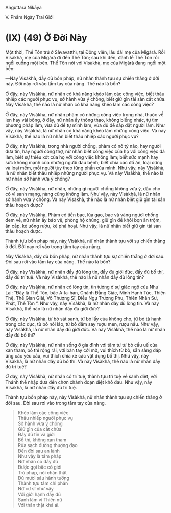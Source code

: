 Aṅguttara Nikāya

V. Phẩm Ngày Trai Giới

# (IX) (49) Ở Ðời Này

Một thời, Thế Tôn trú ở Sàvavatthì, tại Ðông viên, lâu đài mẹ của Migàrà. Rồi Visàkhà, mẹ của Migàrà đi đến Thế Tôn; sau khi đến, đảnh lễ Thế Tôn rồi ngồi xuống một bên. Thế Tôn nói với Visàkhà, mẹ của Migàrà đang ngồi một bên:

—Này Visàkhà, đầy đủ bốn pháp, nữ nhân thành tựu sự chiến thắng ở đời này. Ðời này rơi vào tầm tay của nàng. Thế nào là bốn?

Ở đây, này Visàkhà, nữ nhân có khả năng khéo làm các công việc, biết thâu nhiếp các người phục vụ, sở hành vừa ý chồng, biết giữ gìn tài sản cất chứa. Này Visàkhà, thế nào là nữ nhân có khả năng khéo làm các công việc?

Ở đây, này Visàkhà, nữ nhân phàm có những công việc trong nhà, thuộc về len hay vải bông, ở đây, nữ nhân ấy thông thạo, không biếng nhác, tự tìm phương pháp làm, vừa đủ để tự mình làm, vừa đủ để sắp đặt người làm. Như vậy, này Visàkhà, là nữ nhân có khả năng khéo làm những công việc. Và này Visàkhà, thế nào là nữ nhân biết thâu nhiếp các người phục vụ?

Ở đây, này Visàkhà, trong nhà người chồng, phàm có nô tỳ nào, hay người đưa tin, hay người công thợ, nữ nhân biết công việc của họ với công việc đã làm, biết sự thiếu xót của họ với công việc không làm; biết sức mạnh hay sức không mạnh của những người đau bệnh; biết chia các đồ ăn, loại cứng và loại mềm, mỗi người tùy theo từng phần của mình. Như vậy, này Visàkhà, là nữ nhân biết thâu nhiếp những người phục vụ. Và này Visàkhà, thế nào là nữ nhân sở hành vừa ý chồng?

Ở đây, này Visàkhà, nữ nhân, những gì người chồng không vừa ý, dầu cho có vì sanh mạng, nàng cũng không làm. Như vậy, này Visàkhà, là nữ nhân sở hành vừa ý chồng. Và này Visàkhà, thế nào là nữ nhân biết giữ gìn tài sản thâu hoạch được?

Ở đây, này Visàkhà, Phàm có tiền bạc, lúa gạo, bạc và vàng người chồng đem về, nữ nhân ấy bảo vệ, phòng hộ chúng, giữ gìn để khỏi bọn ăn trộm, ăn cắp, kẻ uống rượu, kẻ phá hoại. Như vậy, là nữ nhân biết giữ gìn tài sản thâu hoạch được.

Thành tựu bốn pháp này, này Visàkhà, nữ nhân thành tựu với sự chiến thắng ở đời. Ðời nay rơi vào trong tầm tay của nàng.

Này Visàkhà, đầy đủ bốn pháp, nữ nhân thành tựu sự chiến thắng ở đời sau. Ðời sau rơi vào tầm tay của nàng. Thế nào là bốn?

Ở đây, này Visàkhà, nữ nhân đầy đủ lòng tin, đầy đủ giới đức, đầy đủ bố thí, đầy đủ trí tuệ. Và này Visàkhà, thế nào là nữ nhân đầy đủ lòng tin?

Ở đây, này Visàkhà, nữ nhân có lòng tin, tin tưởng ở sự giác ngộ của Như Lai: “Ðây là Thế Tôn, bậc A-la-hán, Chánh Ðẳng Giác, Minh Hạnh Túc, Thiện Thệ, Thế Gian Giải, Vô Thượng Sĩ, Ðiều Ngự Trượng Phu, Thiên Nhân Sư, Phật, Thế Tôn “. Như vậy, này Visàkhà, là nữ nhân đầy đủ lòng tin. Và này Visàkhà, thế nào là nữ nhân đầy đủ giới đức?

Ở đây, này Visàkhà, từ bỏ sát sanh, từ bỏ lấy của không cho, từ bỏ tà hạnh trong các dục, từ bỏ nói láo, từ bỏ đắm say rượu men, rượu nấu. Như vậy, này Visàkhà, là nữ nhân đầy đủ giới đức. Và này Visàkhà, thế nào là nữ nhân đầy đủ bố thí?

Ở đây, này Visàkhà, nữ nhân sống ở gia đình với tâm tư từ bỏ cấu uế của xan tham, bố thí rộng rãi, với bàn tay cởi mở, vui thích từ bỏ, sẵn sàng đáp ứng các yêu cầu, vui thích chia xẻ các vật dụng bố thí. Như vậy, này Visàkhà, là nữ nhân đầy đủ bố thí. Và này Visàkhà, thế nào là nữ nhân đầy đủ trí tuệ?

Ở đây, này Visàkhà, nữ nhân có trí tuệ, thành tựu trí tuệ về sanh diệt, với Thánh thể nhập đưa đến chơn chánh đoạn diệt khổ đau. Như vậy, này Visàkhà, là nữ nhân đầy đủ trí tuệ.

Thành tựu bốn pháp này, này Visàkhà, nữ nhân thành tựu sự chiến thắng ở đời sau. Ðời sau rơi vào trong tầm tay của nàng.

> Khéo làm các công việc  
> Thâu nhiếp người phục vụ  
> Sở hành vừa ý chồng  
> Giữ gìn của cất chứa  
> Ðầy đủ tín và giới  
> Bố thí, không xan tham  
> Rửa sạch đường thượng đạo  
> Ðến đời sau an lành  
> Như vậy là tám pháp  
> Nữ nhân có đầy đủ  
> Ðược gọi bậc có giới  
> Trú pháp, nói chân thật  
> Ðủ mười sáu hành tướng  
> Thành tựu tám chi phần  
> Nữ cư sĩ như vậy  
> Với giới hạnh đầy đủ  
> Sanh làm vị Thiên nữ  
> Với thân thật khả ái.

